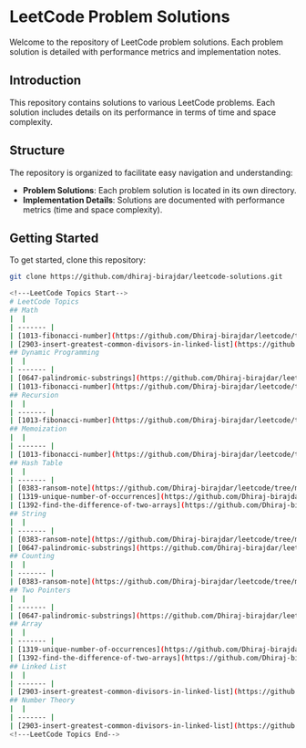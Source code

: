 # LeetCode Problem Solutions

Welcome to the repository of LeetCode problem solutions. Each problem solution is detailed with performance metrics and implementation notes.

## Introduction

This repository contains solutions to various LeetCode problems. Each solution includes details on its performance in terms of time and space complexity.

## Structure

The repository is organized to facilitate easy navigation and understanding:

- **Problem Solutions**: Each problem solution is located in its own directory.
- **Implementation Details**: Solutions are documented with performance metrics (time and space complexity).

## Getting Started

To get started, clone this repository:

```bash
git clone https://github.com/dhiraj-birajdar/leetcode-solutions.git

<!---LeetCode Topics Start-->
# LeetCode Topics
## Math
|  |
| ------- |
| [1013-fibonacci-number](https://github.com/Dhiraj-birajdar/leetcode/tree/master/1013-fibonacci-number) |
| [2903-insert-greatest-common-divisors-in-linked-list](https://github.com/Dhiraj-birajdar/leetcode/tree/master/2903-insert-greatest-common-divisors-in-linked-list) |
## Dynamic Programming
|  |
| ------- |
| [0647-palindromic-substrings](https://github.com/Dhiraj-birajdar/leetcode/tree/master/0647-palindromic-substrings) |
| [1013-fibonacci-number](https://github.com/Dhiraj-birajdar/leetcode/tree/master/1013-fibonacci-number) |
## Recursion
|  |
| ------- |
| [1013-fibonacci-number](https://github.com/Dhiraj-birajdar/leetcode/tree/master/1013-fibonacci-number) |
## Memoization
|  |
| ------- |
| [1013-fibonacci-number](https://github.com/Dhiraj-birajdar/leetcode/tree/master/1013-fibonacci-number) |
## Hash Table
|  |
| ------- |
| [0383-ransom-note](https://github.com/Dhiraj-birajdar/leetcode/tree/master/0383-ransom-note) |
| [1319-unique-number-of-occurrences](https://github.com/Dhiraj-birajdar/leetcode/tree/master/1319-unique-number-of-occurrences) |
| [1392-find-the-difference-of-two-arrays](https://github.com/Dhiraj-birajdar/leetcode/tree/master/1392-find-the-difference-of-two-arrays) |
## String
|  |
| ------- |
| [0383-ransom-note](https://github.com/Dhiraj-birajdar/leetcode/tree/master/0383-ransom-note) |
| [0647-palindromic-substrings](https://github.com/Dhiraj-birajdar/leetcode/tree/master/0647-palindromic-substrings) |
## Counting
|  |
| ------- |
| [0383-ransom-note](https://github.com/Dhiraj-birajdar/leetcode/tree/master/0383-ransom-note) |
## Two Pointers
|  |
| ------- |
| [0647-palindromic-substrings](https://github.com/Dhiraj-birajdar/leetcode/tree/master/0647-palindromic-substrings) |
## Array
|  |
| ------- |
| [1319-unique-number-of-occurrences](https://github.com/Dhiraj-birajdar/leetcode/tree/master/1319-unique-number-of-occurrences) |
| [1392-find-the-difference-of-two-arrays](https://github.com/Dhiraj-birajdar/leetcode/tree/master/1392-find-the-difference-of-two-arrays) |
## Linked List
|  |
| ------- |
| [2903-insert-greatest-common-divisors-in-linked-list](https://github.com/Dhiraj-birajdar/leetcode/tree/master/2903-insert-greatest-common-divisors-in-linked-list) |
## Number Theory
|  |
| ------- |
| [2903-insert-greatest-common-divisors-in-linked-list](https://github.com/Dhiraj-birajdar/leetcode/tree/master/2903-insert-greatest-common-divisors-in-linked-list) |
<!---LeetCode Topics End-->
